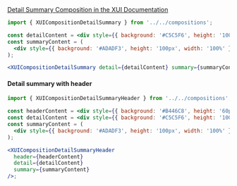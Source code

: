 <!-- Detail summary -->
<div class="xui-margin-vertical">
	<a href="../section-compositions-detailsummary.html" isDocLink>Detail Summary Composition in the XUI Documentation</a>
</div>

```jsx harmony
import { XUICompositionDetailSummary } from '../../compositions';

const detailContent = <div style={{ background: '#C5C5F6', height: '100px' }}></div>;
const summaryContent = (
  <div style={{ background: '#ADADF3', height: '100px', width: '100%' }}></div>
);

<XUICompositionDetailSummary detail={detailContent} summary={summaryContent} />;
```

#### Detail summary with header

```jsx harmony
import { XUICompositionDetailSummaryHeader } from '../../compositions';

const headerContent = <div style={{ background: '#B446C8', height: '60px' }}></div>;
const detailContent = <div style={{ background: '#C5C5F6', height: '100px' }}></div>;
const summaryContent = (
  <div style={{ background: '#ADADF3', height: '100px', width: '100%' }}></div>
);

<XUICompositionDetailSummaryHeader
  header={headerContent}
  detail={detailContent}
  summary={summaryContent}
/>;
```
